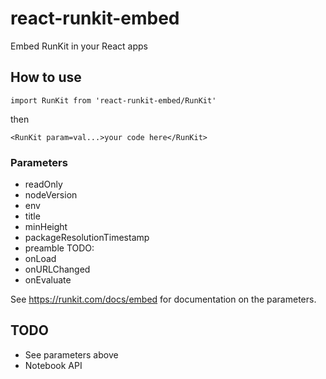 # react-runkit-embed
Embed RunKit in your React apps

## How to use
`import RunKit from 'react-runkit-embed/RunKit'`

then

`<RunKit param=val...>your code here</RunKit>`

### Parameters
- readOnly
- nodeVersion
- env
- title
- minHeight
- packageResolutionTimestamp
- preamble
TODO:
- onLoad
- onURLChanged
- onEvaluate

See https://runkit.com/docs/embed for documentation on the parameters.

## TODO
- See parameters above
- Notebook API